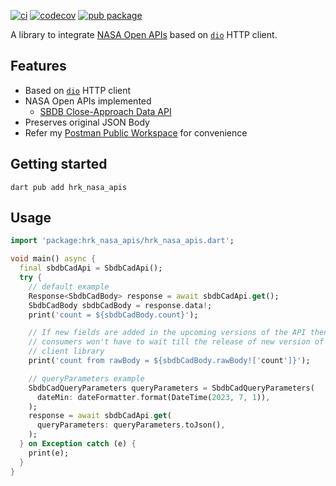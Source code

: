 [![ci](https://github.com/hrishikesh-kadam/hrk_nasa_apis.dart/actions/workflows/ci.yaml/badge.svg)](https://github.com/hrishikesh-kadam/hrk_nasa_apis.dart/actions/workflows/ci.yaml)
[![codecov](https://codecov.io/gh/hrishikesh-kadam/hrk_nasa_apis.dart/branch/main/graph/badge.svg)](https://codecov.io/gh/hrishikesh-kadam/hrk_nasa_apis.dart)
[![pub package](https://img.shields.io/pub/v/hrk_nasa_apis.svg)](https://pub.dev/packages/hrk_nasa_apis)

A library to integrate [NASA Open APIs][] based on [`dio`][] HTTP client.

## Features

- Based on [`dio`][] HTTP client
- NASA Open APIs implemented
  - [SBDB Close-Approach Data API][]
- Preserves original JSON Body
- Refer my [Postman Public Workspace][] for convenience

## Getting started

```console
dart pub add hrk_nasa_apis
```

## Usage

```dart
import 'package:hrk_nasa_apis/hrk_nasa_apis.dart';

void main() async {
  final sbdbCadApi = SbdbCadApi();
  try {
    // default example
    Response<SbdbCadBody> response = await sbdbCadApi.get();
    SbdbCadBody sbdbCadBody = response.data!;
    print('count = ${sbdbCadBody.count}');

    // If new fields are added in the upcoming versions of the API then
    // consumers won't have to wait till the release of new version of this
    // client library
    print('count from rawBody = ${sbdbCadBody.rawBody!['count']}');

    // queryParameters example
    SbdbCadQueryParameters queryParameters = SbdbCadQueryParameters(
      dateMin: dateFormatter.format(DateTime(2023, 7, 1)),
    );
    response = await sbdbCadApi.get(
      queryParameters: queryParameters.toJson(),
    );
  } on Exception catch (e) {
    print(e);
  }
}
```


[NASA Open APIs]: https://api.nasa.gov
[`dio`]: https://pub.dev/packages/dio
[SBDB Close-Approach Data API]: https://ssd-api.jpl.nasa.gov/doc/cad.html
[Postman Public Workspace]: https://www.postman.com/hrishikesh-kadam/workspace/nasa-open-apis
